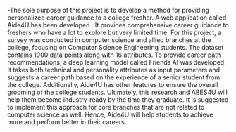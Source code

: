 -The sole purpose of this project is to develop a method for providing personalized career guidance to a college fresher.
A web application called Aide4U has been developed . 
It provides comprehensive career guidance to freshers who have a lot to explore but very limited time.
For this project, a survey was conducted in computer science and allied branches at the college, focusing on Computer Science Engineering students. 
The dataset contains 1000 data points along with 16 attributes.
To provide career path recommendations, a deep learning model called Friends AI was developed. 
It takes both technical and personality attributes as input parameters and suggests a career path based on the experience of a senior student from the college. 
Additionally, Aide4U has other features to ensure the overall grooming of the college students. 
Ultimately, this research and ABES4U will help them become industry-ready by the time they graduate. 
It is suggested to implement this approach for core branches that are not related to computer science as well. 
Hence, Aide4U will help students to achieve more and perform better in their careers.
